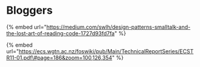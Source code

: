 # Bloggers

{% embed url="https://medium.com/swlh/design-patterns-smalltalk-and-the-lost-art-of-reading-code-1727d93fd7fa" %}

{% embed url="https://ecs.wgtn.ac.nz/foswiki/pub/Main/TechnicalReportSeries/ECSTR11-01.pdf\#page=186&zoom=100,126,354" %}



